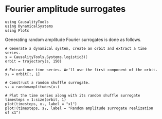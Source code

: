 # Fourier amplitude surrogates

```@setup s
using CausalityTools
using DynamicalSystems
using Plots
```

Generating random amplitude Fourier surrogates is done as follows.

```@example s
# Generate a dynamical system, create an orbit and extract a time series.
s = CausalityTools.Systems.logistic3()
orbit = trajectory(s, 150)

# Extract our time series. We'll use the first component of the orbit.
x₁ = orbit[:, 1]

# Construct a random shuffle surrogate.
s₁ = randomamplitudes(x₁)

# Plot the time series along with its random shuffle surrogate
timesteps = 1:size(orbit, 1)
plot(timesteps, x₁, label = "x1")
plot!(timesteps, s₁, label = "Random amplitude surrogate realization of x1")
```
